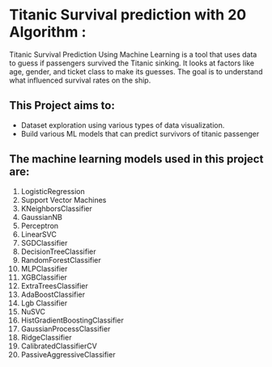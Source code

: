 # Titanic Survival prediction with 20 Algorithm :

Titanic Survival Prediction Using Machine Learning is a tool that uses data to guess if passengers survived the Titanic sinking. It looks at factors like age, gender, and ticket class to make its guesses. The goal is to understand what influenced survival rates on the ship.


## This Project aims to:

* Dataset exploration using various types of data visualization.
* Build various ML models that can predict survivors of titanic passenger


## The machine learning models used in this project are:

1. LogisticRegression
2. Support Vector Machines
3. KNeighborsClassifier
4. GaussianNB
5. Perceptron
6. LinearSVC
7. SGDClassifier
8. DecisionTreeClassifier
9. RandomForestClassifier
10. MLPClassifier
11. XGBClassifier
12. ExtraTreesClassifier
13. AdaBoostClassifier
14. Lgb Classifier
15. NuSVC
16. HistGradientBoostingClassifier
17. GaussianProcessClassifier
18. RidgeClassifier
19. CalibratedClassifierCV
20. PassiveAggressiveClassifier
